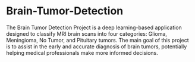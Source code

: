 # Brain-Tumor-Detection
The Brain Tumor Detection Project is a deep learning-based application designed to classify MRI brain scans into four categories: Glioma, Meningioma, No Tumor, and Pituitary tumors. The main goal of this project is to assist in the early and accurate diagnosis of brain tumors, potentially helping medical professionals make more informed decisions.
